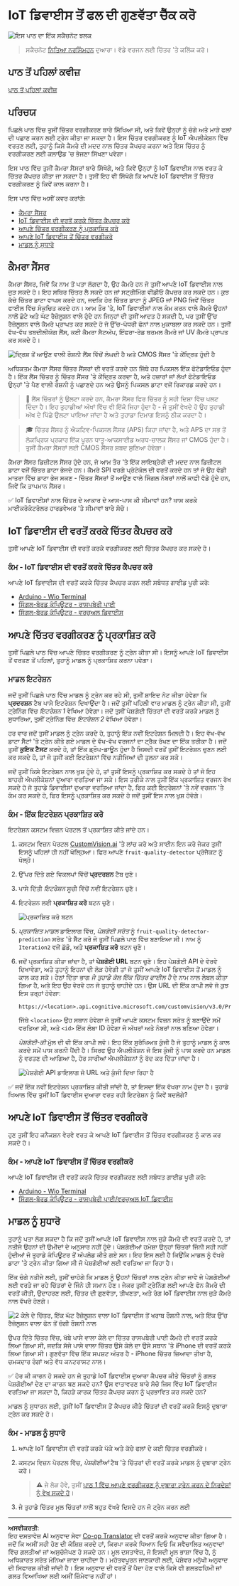 <!--
CO_OP_TRANSLATOR_METADATA:
{
  "original_hash": "557f4ee96b752e0651d2e6e74aa6bd14",
  "translation_date": "2025-08-27T10:18:38+00:00",
  "source_file": "4-manufacturing/lessons/2-check-fruit-from-device/README.md",
  "language_code": "pa"
}
-->
# IoT ਡਿਵਾਈਸ ਤੋਂ ਫਲ ਦੀ ਗੁਣਵੱਤਾ ਚੈੱਕ ਕਰੋ

![ਇਸ ਪਾਠ ਦਾ ਇੱਕ ਸਕੈਚਨੋਟ ਝਲਕ](../../../../../translated_images/lesson-16.215daf18b00631fbdfd64c6fc2dc6044dff5d544288825d8076f9fb83d964c23.pa.jpg)

> ਸਕੈਚਨੋਟ [ਨਿਤਿਆ ਨਰਸਿੰਮਹਨ](https://github.com/nitya) ਦੁਆਰਾ। ਵੱਡੇ ਵਰਜਨ ਲਈ ਚਿੱਤਰ 'ਤੇ ਕਲਿੱਕ ਕਰੋ।

## ਪਾਠ ਤੋਂ ਪਹਿਲਾਂ ਕਵੀਜ਼

[ਪਾਠ ਤੋਂ ਪਹਿਲਾਂ ਕਵੀਜ਼](https://black-meadow-040d15503.1.azurestaticapps.net/quiz/31)

## ਪਰਿਚਯ

ਪਿਛਲੇ ਪਾਠ ਵਿੱਚ ਤੁਸੀਂ ਚਿੱਤਰ ਵਰਗੀਕਰਣ ਬਾਰੇ ਸਿੱਖਿਆ ਸੀ, ਅਤੇ ਕਿਵੇਂ ਉਨ੍ਹਾਂ ਨੂੰ ਚੰਗੇ ਅਤੇ ਮਾੜੇ ਫਲਾਂ ਦੀ ਪਛਾਣ ਕਰਨ ਲਈ ਟ੍ਰੇਨ ਕੀਤਾ ਜਾ ਸਕਦਾ ਹੈ। ਇਸ ਚਿੱਤਰ ਵਰਗੀਕਰਣ ਨੂੰ IoT ਐਪਲੀਕੇਸ਼ਨ ਵਿੱਚ ਵਰਤਣ ਲਈ, ਤੁਹਾਨੂੰ ਕਿਸੇ ਕੈਮਰੇ ਦੀ ਮਦਦ ਨਾਲ ਚਿੱਤਰ ਕੈਪਚਰ ਕਰਨਾ ਅਤੇ ਇਸ ਚਿੱਤਰ ਨੂੰ ਵਰਗੀਕਰਣ ਲਈ ਕਲਾਉਡ 'ਚ ਭੇਜਣਾ ਸਿੱਖਣਾ ਪਵੇਗਾ।

ਇਸ ਪਾਠ ਵਿੱਚ ਤੁਸੀਂ ਕੈਮਰਾ ਸੈਂਸਰਾਂ ਬਾਰੇ ਸਿੱਖੋਗੇ, ਅਤੇ ਕਿਵੇਂ ਉਨ੍ਹਾਂ ਨੂੰ IoT ਡਿਵਾਈਸ ਨਾਲ ਵਰਤ ਕੇ ਚਿੱਤਰ ਕੈਪਚਰ ਕੀਤਾ ਜਾ ਸਕਦਾ ਹੈ। ਤੁਸੀਂ ਇਹ ਵੀ ਸਿੱਖੋਗੇ ਕਿ ਆਪਣੇ IoT ਡਿਵਾਈਸ ਤੋਂ ਚਿੱਤਰ ਵਰਗੀਕਰਣ ਨੂੰ ਕਿਵੇਂ ਕਾਲ ਕਰਨਾ ਹੈ।

ਇਸ ਪਾਠ ਵਿੱਚ ਅਸੀਂ ਕਵਰ ਕਰਾਂਗੇ:

* [ਕੈਮਰਾ ਸੈਂਸਰ](../../../../../4-manufacturing/lessons/2-check-fruit-from-device)
* [IoT ਡਿਵਾਈਸ ਦੀ ਵਰਤੋਂ ਕਰਕੇ ਚਿੱਤਰ ਕੈਪਚਰ ਕਰੋ](../../../../../4-manufacturing/lessons/2-check-fruit-from-device)
* [ਆਪਣੇ ਚਿੱਤਰ ਵਰਗੀਕਰਣ ਨੂੰ ਪ੍ਰਕਾਸ਼ਿਤ ਕਰੋ](../../../../../4-manufacturing/lessons/2-check-fruit-from-device)
* [ਆਪਣੇ IoT ਡਿਵਾਈਸ ਤੋਂ ਚਿੱਤਰ ਵਰਗੀਕਰੋ](../../../../../4-manufacturing/lessons/2-check-fruit-from-device)
* [ਮਾਡਲ ਨੂੰ ਸੁਧਾਰੋ](../../../../../4-manufacturing/lessons/2-check-fruit-from-device)

## ਕੈਮਰਾ ਸੈਂਸਰ

ਕੈਮਰਾ ਸੈਂਸਰ, ਜਿਵੇਂ ਕਿ ਨਾਮ ਤੋਂ ਪਤਾ ਲੱਗਦਾ ਹੈ, ਉਹ ਕੈਮਰੇ ਹਨ ਜੋ ਤੁਸੀਂ ਆਪਣੇ IoT ਡਿਵਾਈਸ ਨਾਲ ਜੁੜ ਸਕਦੇ ਹੋ। ਇਹ ਸਥਿਰ ਚਿੱਤਰ ਲੈ ਸਕਦੇ ਹਨ ਜਾਂ ਸਟ੍ਰੀਮਿੰਗ ਵੀਡੀਓ ਕੈਪਚਰ ਕਰ ਸਕਦੇ ਹਨ। ਕੁਝ ਕੱਚੇ ਚਿੱਤਰ ਡਾਟਾ ਵਾਪਸ ਕਰਦੇ ਹਨ, ਜਦਕਿ ਹੋਰ ਚਿੱਤਰ ਡਾਟਾ ਨੂੰ JPEG ਜਾਂ PNG ਜਿਵੇਂ ਚਿੱਤਰ ਫਾਈਲ ਵਿੱਚ ਸੰਕੁਚਿਤ ਕਰਦੇ ਹਨ। ਆਮ ਤੌਰ 'ਤੇ, IoT ਡਿਵਾਈਸਾਂ ਨਾਲ ਕੰਮ ਕਰਨ ਵਾਲੇ ਕੈਮਰੇ ਉਹਨਾਂ ਨਾਲੋਂ ਛੋਟੇ ਅਤੇ ਘੱਟ ਰੈਜ਼ੋਲੂਸ਼ਨ ਵਾਲੇ ਹੁੰਦੇ ਹਨ ਜਿਨ੍ਹਾਂ ਦੀ ਤੁਸੀਂ ਆਦਤ ਹੋ ਸਕਦੀ ਹੈ, ਪਰ ਤੁਸੀਂ ਉੱਚ ਰੈਜ਼ੋਲੂਸ਼ਨ ਵਾਲੇ ਕੈਮਰੇ ਪ੍ਰਾਪਤ ਕਰ ਸਕਦੇ ਹੋ ਜੋ ਉੱਚ-ਪੱਧਰੀ ਫੋਨਾਂ ਨਾਲ ਮੁਕਾਬਲਾ ਕਰ ਸਕਦੇ ਹਨ। ਤੁਸੀਂ ਵੱਖ-ਵੱਖ ਤਬਦੀਲੀਯੋਗ ਲੈਂਸ, ਕਈ ਕੈਮਰਾ ਸੈਟਅੱਪ, ਇੰਫਰਾ-ਰੇਡ ਥਰਮਲ ਕੈਮਰੇ ਜਾਂ UV ਕੈਮਰੇ ਪ੍ਰਾਪਤ ਕਰ ਸਕਦੇ ਹੋ।

![ਦ੍ਰਿਸ਼ ਤੋਂ ਆਉਣ ਵਾਲੀ ਰੌਸ਼ਨੀ ਲੈਂਸ ਵਿੱਚੋਂ ਲੰਘਦੀ ਹੈ ਅਤੇ CMOS ਸੈਂਸਰ 'ਤੇ ਕੇਂਦ੍ਰਿਤ ਹੁੰਦੀ ਹੈ](../../../../../translated_images/cmos-sensor.75f9cd74decb137149a4c9ea825251a4549497d67c0ae2776159e6102bb53aa9.pa.png)

ਅਧਿਕਤਮ ਕੈਮਰਾ ਸੈਂਸਰ ਚਿੱਤਰ ਸੈਂਸਰਾਂ ਦੀ ਵਰਤੋਂ ਕਰਦੇ ਹਨ ਜਿੱਥੇ ਹਰ ਪਿਕਸਲ ਇੱਕ ਫੋਟੋਡਾਇਓਡ ਹੁੰਦਾ ਹੈ। ਇੱਕ ਲੈਂਸ ਚਿੱਤਰ ਨੂੰ ਚਿੱਤਰ ਸੈਂਸਰ 'ਤੇ ਕੇਂਦ੍ਰਿਤ ਕਰਦਾ ਹੈ, ਅਤੇ ਹਜ਼ਾਰਾਂ ਜਾਂ ਲੱਖਾਂ ਫੋਟੋਡਾਇਓਡ ਉਨ੍ਹਾਂ 'ਤੇ ਪੈਣ ਵਾਲੀ ਰੌਸ਼ਨੀ ਨੂੰ ਪਛਾਣਦੇ ਹਨ ਅਤੇ ਉਸਨੂੰ ਪਿਕਸਲ ਡਾਟਾ ਵਜੋਂ ਰਿਕਾਰਡ ਕਰਦੇ ਹਨ।

> 💁 ਲੈਂਸ ਚਿੱਤਰਾਂ ਨੂੰ ਉਲਟਾ ਕਰਦੇ ਹਨ, ਕੈਮਰਾ ਸੈਂਸਰ ਫਿਰ ਚਿੱਤਰ ਨੂੰ ਸਹੀ ਦਿਸ਼ਾ ਵਿੱਚ ਪਲਟ ਦਿੰਦਾ ਹੈ। ਇਹ ਤੁਹਾਡੀਆਂ ਅੱਖਾਂ ਵਿੱਚ ਵੀ ਇੱਕੋ ਜਿਹਾ ਹੁੰਦਾ ਹੈ - ਜੋ ਤੁਸੀਂ ਵੇਖਦੇ ਹੋ ਉਹ ਤੁਹਾਡੀ ਅੱਖ ਦੇ ਪਿੱਛੇ ਉਲਟਾ ਪਾਇਆ ਜਾਂਦਾ ਹੈ ਅਤੇ ਤੁਹਾਡਾ ਦਿਮਾਗ ਇਸਨੂੰ ਠੀਕ ਕਰਦਾ ਹੈ।

> 🎓 ਚਿੱਤਰ ਸੈਂਸਰ ਨੂੰ ਐਕਟਿਵ-ਪਿਕਸਲ ਸੈਂਸਰ (APS) ਕਿਹਾ ਜਾਂਦਾ ਹੈ, ਅਤੇ APS ਦਾ ਸਭ ਤੋਂ ਲੋਕਪ੍ਰਿਯ ਪ੍ਰਕਾਰ ਇੱਕ ਪੂਰਨ ਧਾਤੂ-ਆਕਸਾਈਡ ਅਰਧ-ਚਾਲਕ ਸੈਂਸਰ ਜਾਂ CMOS ਹੁੰਦਾ ਹੈ। ਤੁਸੀਂ ਕੈਮਰਾ ਸੈਂਸਰਾਂ ਲਈ CMOS ਸੈਂਸਰ ਸ਼ਬਦ ਸੁਣਿਆ ਹੋਵੇਗਾ।

ਕੈਮਰਾ ਸੈਂਸਰ ਡਿਜ਼ੀਟਲ ਸੈਂਸਰ ਹੁੰਦੇ ਹਨ, ਜੋ ਆਮ ਤੌਰ 'ਤੇ ਇੱਕ ਲਾਇਬ੍ਰੇਰੀ ਦੀ ਮਦਦ ਨਾਲ ਡਿਜ਼ੀਟਲ ਡਾਟਾ ਵਜੋਂ ਚਿੱਤਰ ਡਾਟਾ ਭੇਜਦੇ ਹਨ। ਕੈਮਰੇ SPI ਵਰਗੇ ਪ੍ਰੋਟੋਕੋਲ ਦੀ ਵਰਤੋਂ ਕਰਦੇ ਹਨ ਤਾਂ ਜੋ ਉਹ ਵੱਡੀ ਮਾਤਰਾ ਵਿੱਚ ਡਾਟਾ ਭੇਜ ਸਕਣ - ਚਿੱਤਰ ਸੈਂਸਰਾਂ ਤੋਂ ਆਉਣ ਵਾਲੇ ਸਿੰਗਲ ਨੰਬਰਾਂ ਨਾਲੋਂ ਕਾਫ਼ੀ ਵੱਡੇ ਹੁੰਦੇ ਹਨ, ਜਿਵੇਂ ਕਿ ਤਾਪਮਾਨ ਸੈਂਸਰ।

✅ IoT ਡਿਵਾਈਸਾਂ ਨਾਲ ਚਿੱਤਰ ਦੇ ਆਕਾਰ ਦੇ ਆਸ-ਪਾਸ ਕੀ ਸੀਮਾਵਾਂ ਹਨ? ਖਾਸ ਕਰਕੇ ਮਾਈਕਰੋਕੰਟਰੋਲਰ ਹਾਰਡਵੇਅਰ 'ਤੇ ਸੀਮਾਵਾਂ ਬਾਰੇ ਸੋਚੋ।

## IoT ਡਿਵਾਈਸ ਦੀ ਵਰਤੋਂ ਕਰਕੇ ਚਿੱਤਰ ਕੈਪਚਰ ਕਰੋ

ਤੁਸੀਂ ਆਪਣੇ IoT ਡਿਵਾਈਸ ਦੀ ਵਰਤੋਂ ਕਰਕੇ ਵਰਗੀਕਰਣ ਲਈ ਚਿੱਤਰ ਕੈਪਚਰ ਕਰ ਸਕਦੇ ਹੋ।

### ਕੰਮ - IoT ਡਿਵਾਈਸ ਦੀ ਵਰਤੋਂ ਕਰਕੇ ਚਿੱਤਰ ਕੈਪਚਰ ਕਰੋ

ਆਪਣੇ IoT ਡਿਵਾਈਸ ਦੀ ਵਰਤੋਂ ਕਰਕੇ ਚਿੱਤਰ ਕੈਪਚਰ ਕਰਨ ਲਈ ਸਬੰਧਤ ਗਾਈਡ ਪੂਰੀ ਕਰੋ:

* [Arduino - Wio Terminal](wio-terminal-camera.md)
* [ਸਿੰਗਲ-ਬੋਰਡ ਕੰਪਿਊਟਰ - ਰਾਸਪਬੇਰੀ ਪਾਈ](pi-camera.md)
* [ਸਿੰਗਲ-ਬੋਰਡ ਕੰਪਿਊਟਰ - ਵਰਚੁਅਲ ਡਿਵਾਈਸ](virtual-device-camera.md)

## ਆਪਣੇ ਚਿੱਤਰ ਵਰਗੀਕਰਣ ਨੂੰ ਪ੍ਰਕਾਸ਼ਿਤ ਕਰੋ

ਤੁਸੀਂ ਪਿਛਲੇ ਪਾਠ ਵਿੱਚ ਆਪਣੇ ਚਿੱਤਰ ਵਰਗੀਕਰਣ ਨੂੰ ਟ੍ਰੇਨ ਕੀਤਾ ਸੀ। ਇਸਨੂੰ ਆਪਣੇ IoT ਡਿਵਾਈਸ ਤੋਂ ਵਰਤਣ ਤੋਂ ਪਹਿਲਾਂ, ਤੁਹਾਨੂੰ ਮਾਡਲ ਨੂੰ ਪ੍ਰਕਾਸ਼ਿਤ ਕਰਨਾ ਪਵੇਗਾ।

### ਮਾਡਲ ਇਟਰੇਸ਼ਨ

ਜਦੋਂ ਤੁਸੀਂ ਪਿਛਲੇ ਪਾਠ ਵਿੱਚ ਮਾਡਲ ਨੂੰ ਟ੍ਰੇਨ ਕਰ ਰਹੇ ਸੀ, ਤੁਸੀਂ ਸ਼ਾਇਦ ਨੋਟ ਕੀਤਾ ਹੋਵੇਗਾ ਕਿ **ਪ੍ਰਦਰਸ਼ਨ** ਟੈਬ ਪਾਸੇ ਇਟਰੇਸ਼ਨ ਦਿਖਾਉਂਦਾ ਹੈ। ਜਦੋਂ ਤੁਸੀਂ ਪਹਿਲੀ ਵਾਰ ਮਾਡਲ ਨੂੰ ਟ੍ਰੇਨ ਕੀਤਾ ਸੀ, ਤੁਸੀਂ ਟ੍ਰੇਨਿੰਗ ਵਿੱਚ *ਇਟਰੇਸ਼ਨ 1* ਵੇਖਿਆ ਹੋਵੇਗਾ। ਜਦੋਂ ਤੁਸੀਂ ਪੇਸ਼ਗੋਈ ਚਿੱਤਰਾਂ ਦੀ ਵਰਤੋਂ ਕਰਕੇ ਮਾਡਲ ਨੂੰ ਸੁਧਾਰਿਆ, ਤੁਸੀਂ ਟ੍ਰੇਨਿੰਗ ਵਿੱਚ *ਇਟਰੇਸ਼ਨ 2* ਵੇਖਿਆ ਹੋਵੇਗਾ।

ਹਰ ਵਾਰ ਜਦੋਂ ਤੁਸੀਂ ਮਾਡਲ ਨੂੰ ਟ੍ਰੇਨ ਕਰਦੇ ਹੋ, ਤੁਹਾਨੂੰ ਇੱਕ ਨਵੀਂ ਇਟਰੇਸ਼ਨ ਮਿਲਦੀ ਹੈ। ਇਹ ਵੱਖ-ਵੱਖ ਡਾਟਾ ਸੈੱਟਾਂ 'ਤੇ ਟ੍ਰੇਨ ਕੀਤੇ ਗਏ ਮਾਡਲ ਦੇ ਵੱਖ-ਵੱਖ ਵਰਜਨਾਂ ਦਾ ਟ੍ਰੈਕ ਰੱਖਣ ਦਾ ਇੱਕ ਤਰੀਕਾ ਹੈ। ਜਦੋਂ ਤੁਸੀਂ **ਕੁਇਕ ਟੈਸਟ** ਕਰਦੇ ਹੋ, ਤਾਂ ਇੱਕ ਡ੍ਰੌਪ-ਡਾਊਨ ਹੁੰਦਾ ਹੈ ਜਿਸਦੀ ਵਰਤੋਂ ਤੁਸੀਂ ਇਟਰੇਸ਼ਨ ਚੁਣਨ ਲਈ ਕਰ ਸਕਦੇ ਹੋ, ਤਾਂ ਜੋ ਤੁਸੀਂ ਕਈ ਇਟਰੇਸ਼ਨਾਂ ਵਿੱਚ ਨਤੀਜਿਆਂ ਦੀ ਤੁਲਨਾ ਕਰ ਸਕੋ।

ਜਦੋਂ ਤੁਸੀਂ ਕਿਸੇ ਇਟਰੇਸ਼ਨ ਨਾਲ ਖੁਸ਼ ਹੁੰਦੇ ਹੋ, ਤਾਂ ਤੁਸੀਂ ਇਸਨੂੰ ਪ੍ਰਕਾਸ਼ਿਤ ਕਰ ਸਕਦੇ ਹੋ ਤਾਂ ਜੋ ਇਹ ਬਾਹਰੀ ਐਪਲੀਕੇਸ਼ਨਾਂ ਦੁਆਰਾ ਵਰਤਿਆ ਜਾ ਸਕੇ। ਇਸ ਤਰੀਕੇ ਨਾਲ ਤੁਸੀਂ ਇੱਕ ਪ੍ਰਕਾਸ਼ਿਤ ਵਰਜਨ ਰੱਖ ਸਕਦੇ ਹੋ ਜੋ ਤੁਹਾਡੇ ਡਿਵਾਈਸਾਂ ਦੁਆਰਾ ਵਰਤਿਆ ਜਾਂਦਾ ਹੈ, ਫਿਰ ਕਈ ਇਟਰੇਸ਼ਨਾਂ 'ਤੇ ਨਵੇਂ ਵਰਜਨ 'ਤੇ ਕੰਮ ਕਰ ਸਕਦੇ ਹੋ, ਫਿਰ ਇਸਨੂੰ ਪ੍ਰਕਾਸ਼ਿਤ ਕਰ ਸਕਦੇ ਹੋ ਜਦੋਂ ਤੁਸੀਂ ਇਸ ਨਾਲ ਖੁਸ਼ ਹੋਵੋਗੇ।

### ਕੰਮ - ਇੱਕ ਇਟਰੇਸ਼ਨ ਪ੍ਰਕਾਸ਼ਿਤ ਕਰੋ

ਇਟਰੇਸ਼ਨ ਕਸਟਮ ਵਿਜ਼ਨ ਪੋਰਟਲ ਤੋਂ ਪ੍ਰਕਾਸ਼ਿਤ ਕੀਤੇ ਜਾਂਦੇ ਹਨ।

1. ਕਸਟਮ ਵਿਜ਼ਨ ਪੋਰਟਲ [CustomVision.ai](https://customvision.ai) 'ਤੇ ਲਾਂਚ ਕਰੋ ਅਤੇ ਸਾਈਨ ਇਨ ਕਰੋ ਜੇਕਰ ਤੁਸੀਂ ਇਸਨੂੰ ਪਹਿਲਾਂ ਹੀ ਨਹੀਂ ਖੋਲ੍ਹਿਆ। ਫਿਰ ਆਪਣੇ `fruit-quality-detector` ਪ੍ਰੋਜੈਕਟ ਨੂੰ ਖੋਲ੍ਹੋ।

1. ਉੱਪਰ ਦਿੱਤੇ ਗਏ ਵਿਕਲਪਾਂ ਵਿੱਚੋਂ **ਪ੍ਰਦਰਸ਼ਨ** ਟੈਬ ਚੁਣੋ।

1. ਪਾਸੇ ਦਿੱਤੀ *ਇਟਰੇਸ਼ਨ* ਸੂਚੀ ਵਿੱਚੋਂ ਨਵੀਂ ਇਟਰੇਸ਼ਨ ਚੁਣੋ।

1. ਇਟਰੇਸ਼ਨ ਲਈ **ਪ੍ਰਕਾਸ਼ਿਤ ਕਰੋ** ਬਟਨ ਚੁਣੋ।

    ![ਪ੍ਰਕਾਸ਼ਿਤ ਕਰੋ ਬਟਨ](../../../../../translated_images/custom-vision-publish-button.b7174e1977b0c33b8b72d4e5b1326c779e0af196f3849d09985ee2d7d5493a39.pa.png)

1. *ਪ੍ਰਕਾਸ਼ਿਤ ਮਾਡਲ* ਡਾਇਲਾਗ ਵਿੱਚ, *ਪੇਸ਼ਗੋਈ ਸਰੋਤ* ਨੂੰ `fruit-quality-detector-prediction` ਸਰੋਤ 'ਤੇ ਸੈੱਟ ਕਰੋ ਜੋ ਤੁਸੀਂ ਪਿਛਲੇ ਪਾਠ ਵਿੱਚ ਬਣਾਇਆ ਸੀ। ਨਾਮ ਨੂੰ `Iteration2` ਵਜੋਂ ਛੱਡੋ, ਅਤੇ **ਪ੍ਰਕਾਸ਼ਿਤ ਕਰੋ** ਬਟਨ ਚੁਣੋ।

1. ਜਦੋਂ ਪ੍ਰਕਾਸ਼ਿਤ ਕੀਤਾ ਜਾਂਦਾ ਹੈ, ਤਾਂ **ਪੇਸ਼ਗੋਈ URL** ਬਟਨ ਚੁਣੋ। ਇਹ ਪੇਸ਼ਗੋਈ API ਦੇ ਵੇਰਵੇ ਦਿਖਾਵੇਗਾ, ਅਤੇ ਤੁਹਾਨੂੰ ਇਹਨਾਂ ਦੀ ਲੋੜ ਹੋਵੇਗੀ ਤਾਂ ਜੋ ਤੁਸੀਂ ਆਪਣੇ IoT ਡਿਵਾਈਸ ਤੋਂ ਮਾਡਲ ਨੂੰ ਕਾਲ ਕਰ ਸਕੋ। ਹੇਠਾਂ ਦਿੱਤਾ ਭਾਗ *ਜੇ ਤੁਹਾਡੇ ਕੋਲ ਇੱਕ ਚਿੱਤਰ ਫਾਈਲ ਹੈ* ਦੇ ਨਾਮ ਨਾਲ ਲੇਬਲ ਕੀਤਾ ਗਿਆ ਹੈ, ਅਤੇ ਇਹ ਉਹ ਵੇਰਵੇ ਹਨ ਜੋ ਤੁਹਾਨੂੰ ਚਾਹੀਦੇ ਹਨ। ਉਸ URL ਦੀ ਇੱਕ ਕਾਪੀ ਲਵੋ ਜੋ ਕੁਝ ਇਸ ਤਰ੍ਹਾਂ ਹੋਵੇਗਾ:

    ```output
    https://<location>.api.cognitive.microsoft.com/customvision/v3.0/Prediction/<id>/classify/iterations/Iteration2/image
    ```

    ਜਿੱਥੇ `<location>` ਉਹ ਸਥਾਨ ਹੋਵੇਗਾ ਜੋ ਤੁਸੀਂ ਆਪਣੇ ਕਸਟਮ ਵਿਜ਼ਨ ਸਰੋਤ ਨੂੰ ਬਣਾਉਂਦੇ ਸਮੇਂ ਵਰਤਿਆ ਸੀ, ਅਤੇ `<id>` ਇੱਕ ਲੰਬਾ ID ਹੋਵੇਗਾ ਜੋ ਅੱਖਰਾਂ ਅਤੇ ਨੰਬਰਾਂ ਨਾਲ ਬਣਿਆ ਹੋਵੇਗਾ।

    *ਪੇਸ਼ਗੋਈ-ਕੀ* ਮੁੱਲ ਦੀ ਵੀ ਇੱਕ ਕਾਪੀ ਲਵੋ। ਇਹ ਇੱਕ ਸੁਰੱਖਿਅਤ ਕੁੰਜੀ ਹੈ ਜੋ ਤੁਹਾਨੂੰ ਮਾਡਲ ਨੂੰ ਕਾਲ ਕਰਦੇ ਸਮੇਂ ਪਾਸ ਕਰਨੀ ਪੈਂਦੀ ਹੈ। ਸਿਰਫ ਉਹ ਐਪਲੀਕੇਸ਼ਨ ਜੋ ਇਸ ਕੁੰਜੀ ਨੂੰ ਪਾਸ ਕਰਦੇ ਹਨ ਮਾਡਲ ਨੂੰ ਵਰਤਣ ਦੀ ਆਗਿਆ ਹੈ, ਹੋਰ ਸਾਰੀਆਂ ਐਪਲੀਕੇਸ਼ਨਾਂ ਨੂੰ ਰੱਦ ਕਰ ਦਿੱਤਾ ਜਾਂਦਾ ਹੈ।

    ![ਪੇਸ਼ਗੋਈ API ਡਾਇਲਾਗ ਜੋ URL ਅਤੇ ਕੁੰਜੀ ਦਿਖਾ ਰਿਹਾ ਹੈ](../../../../../translated_images/custom-vision-prediction-key-endpoint.30c569ffd0338864f319911f052d5e9b8c5066cb0800a26dd6f7ff5713130ad8.pa.png)

✅ ਜਦੋਂ ਇੱਕ ਨਵੀਂ ਇਟਰੇਸ਼ਨ ਪ੍ਰਕਾਸ਼ਿਤ ਕੀਤੀ ਜਾਂਦੀ ਹੈ, ਤਾਂ ਇਸਦਾ ਇੱਕ ਵੱਖਰਾ ਨਾਮ ਹੁੰਦਾ ਹੈ। ਤੁਹਾਡੇ ਖਿਆਲ ਵਿੱਚ ਤੁਸੀਂ IoT ਡਿਵਾਈਸ ਦੁਆਰਾ ਵਰਤ ਰਹੀ ਇਟਰੇਸ਼ਨ ਨੂੰ ਕਿਵੇਂ ਬਦਲੋਗੇ?

## ਆਪਣੇ IoT ਡਿਵਾਈਸ ਤੋਂ ਚਿੱਤਰ ਵਰਗੀਕਰੋ

ਹੁਣ ਤੁਸੀਂ ਇਹ ਕਨੈਕਸ਼ਨ ਵੇਰਵੇ ਵਰਤ ਕੇ ਆਪਣੇ IoT ਡਿਵਾਈਸ ਤੋਂ ਚਿੱਤਰ ਵਰਗੀਕਰਣ ਨੂੰ ਕਾਲ ਕਰ ਸਕਦੇ ਹੋ।

### ਕੰਮ - ਆਪਣੇ IoT ਡਿਵਾਈਸ ਤੋਂ ਚਿੱਤਰ ਵਰਗੀਕਰੋ

ਆਪਣੇ IoT ਡਿਵਾਈਸ ਦੀ ਵਰਤੋਂ ਕਰਕੇ ਚਿੱਤਰ ਵਰਗੀਕਰਣ ਲਈ ਸਬੰਧਤ ਗਾਈਡ ਪੂਰੀ ਕਰੋ:

* [Arduino - Wio Terminal](wio-terminal-classify-image.md)
* [ਸਿੰਗਲ-ਬੋਰਡ ਕੰਪਿਊਟਰ - ਰਾਸਪਬੇਰੀ ਪਾਈ/ਵਰਚੁਅਲ IoT ਡਿਵਾਈਸ](single-board-computer-classify-image.md)

## ਮਾਡਲ ਨੂੰ ਸੁਧਾਰੋ

ਤੁਹਾਨੂੰ ਪਤਾ ਲੱਗ ਸਕਦਾ ਹੈ ਕਿ ਜਦੋਂ ਤੁਸੀਂ ਆਪਣੇ IoT ਡਿਵਾਈਸ ਨਾਲ ਜੁੜੇ ਕੈਮਰੇ ਦੀ ਵਰਤੋਂ ਕਰਦੇ ਹੋ, ਤਾਂ ਨਤੀਜੇ ਉਹਨਾਂ ਦੀ ਉਮੀਦਾਂ ਦੇ ਅਨੁਸਾਰ ਨਹੀਂ ਹੁੰਦੇ। ਪੇਸ਼ਗੋਈਆਂ ਹਮੇਸ਼ਾ ਉਨ੍ਹਾਂ ਚਿੱਤਰਾਂ ਜਿੰਨੀ ਸਹੀ ਨਹੀਂ ਹੁੰਦੀਆਂ ਜੋ ਤੁਹਾਡੇ ਕੰਪਿਊਟਰ ਤੋਂ ਅੱਪਲੋਡ ਕੀਤੇ ਗਏ ਸਨ। ਇਹ ਇਸ ਲਈ ਹੈ ਕਿਉਂਕਿ ਮਾਡਲ ਨੂੰ ਵੱਖਰੇ ਡਾਟਾ 'ਤੇ ਟ੍ਰੇਨ ਕੀਤਾ ਗਿਆ ਸੀ ਜੋ ਪੇਸ਼ਗੋਈਆਂ ਲਈ ਵਰਤਿਆ ਜਾ ਰਿਹਾ ਹੈ।

ਇੱਕ ਚੰਗੇ ਨਤੀਜੇ ਲਈ, ਤੁਸੀਂ ਚਾਹੋਗੇ ਕਿ ਮਾਡਲ ਨੂੰ ਉਹਨਾਂ ਚਿੱਤਰਾਂ ਨਾਲ ਟ੍ਰੇਨ ਕੀਤਾ ਜਾਵੇ ਜੋ ਪੇਸ਼ਗੋਈਆਂ ਲਈ ਵਰਤੇ ਜਾ ਰਹੇ ਚਿੱਤਰਾਂ ਦੇ ਜਿੰਨੇ ਹੀ ਸਮਾਨ ਹੋਣ। ਜੇਕਰ ਤੁਸੀਂ ਟ੍ਰੇਨਿੰਗ ਲਈ ਆਪਣੇ ਫੋਨ ਕੈਮਰੇ ਦੀ ਵਰਤੋਂ ਕੀਤੀ, ਉਦਾਹਰਣ ਲਈ, ਚਿੱਤਰ ਦੀ ਗੁਣਵੱਤਾ, ਤੀਖਣਤਾ, ਅਤੇ ਰੰਗ IoT ਡਿਵਾਈਸ ਨਾਲ ਜੁੜੇ ਕੈਮਰੇ ਨਾਲ ਵੱਖਰੇ ਹੋਣਗੇ।

![2 ਕੇਲੇ ਦੇ ਚਿੱਤਰ, ਇੱਕ ਘੱਟ ਰੈਜ਼ੋਲੂਸ਼ਨ ਵਾਲਾ IoT ਡਿਵਾਈਸ ਤੋਂ ਖਰਾਬ ਰੌਸ਼ਨੀ ਨਾਲ, ਅਤੇ ਇੱਕ ਉੱਚ ਰੈਜ਼ੋਲੂਸ਼ਨ ਵਾਲਾ ਫੋਨ ਤੋਂ ਚੰਗੀ ਰੌਸ਼ਨੀ ਨਾਲ](../../../../../translated_images/banana-picture-compare.174df164dc326a42cf7fb051a7497e6113c620e91552d92ca914220305d47d9a.pa.png)

ਉਪਰ ਦਿੱਤੇ ਚਿੱਤਰ ਵਿੱਚ, ਖੱਬੇ ਪਾਸੇ ਵਾਲਾ ਕੇਲੇ ਦਾ ਚਿੱਤਰ ਰਾਸਪਬੇਰੀ ਪਾਈ ਕੈਮਰੇ ਦੀ ਵਰਤੋਂ ਕਰਕੇ ਲਿਆ ਗਿਆ ਸੀ, ਜਦਕਿ ਸੱਜੇ ਪਾਸੇ ਵਾਲਾ ਚਿੱਤਰ ਉਸੇ ਕੇਲੇ ਦਾ ਉਸੇ ਸਥਾਨ 'ਤੇ iPhone ਦੀ ਵਰਤੋਂ ਕਰਕੇ ਲਿਆ ਗਿਆ ਸੀ। ਗੁਣਵੱਤਾ ਵਿੱਚ ਇੱਕ ਸਪਸ਼ਟ ਅੰਤਰ ਹੈ - iPhone ਚਿੱਤਰ ਜ਼ਿਆਦਾ ਤੀਖਾ ਹੈ, ਚਮਕਦਾਰ ਰੰਗਾਂ ਅਤੇ ਵੱਧ ਕਨਟਰਾਸਟ ਨਾਲ।

✅ ਹੋਰ ਕੀ ਕਾਰਨ ਹੋ ਸਕਦੇ ਹਨ ਜੋ ਤੁਹਾਡੇ IoT ਡਿਵਾਈਸ ਦੁਆਰਾ ਕੈਪਚਰ ਕੀਤੇ ਚਿੱਤਰਾਂ ਨੂੰ ਗਲਤ ਪੇਸ਼ਗੋਈਆਂ ਦੇਣ ਦਾ ਕਾਰਨ ਬਣ ਸਕਦੇ ਹਨ? ਉਸ ਵਾਤਾਵਰਣ ਬਾਰੇ ਸੋਚੋ ਜਿਸ ਵਿੱਚ IoT ਡਿਵਾਈਸ ਵਰਤਿਆ ਜਾ ਸਕਦਾ ਹੈ, ਕਿਹੜੇ ਕਾਰਕ ਚਿੱਤਰ ਕੈਪਚਰ ਕਰਨ ਨੂੰ ਪ੍ਰਭਾਵਿਤ ਕਰ ਸਕਦੇ ਹਨ?

ਮਾਡਲ ਨੂੰ ਸੁਧਾਰਨ ਲਈ, ਤੁਸੀਂ IoT ਡਿਵਾਈਸ ਤੋਂ ਕੈਪਚਰ ਕੀਤੇ ਚਿੱਤਰਾਂ ਦੀ ਵਰਤੋਂ ਕਰਕੇ ਇਸਨੂੰ ਦੁਬਾਰਾ ਟ੍ਰੇਨ ਕਰ ਸਕਦੇ ਹੋ।

### ਕੰਮ - ਮਾਡਲ ਨੂੰ ਸੁਧਾਰੋ

1. ਆਪਣੇ IoT ਡਿਵਾਈਸ ਦੀ ਵਰਤੋਂ ਕਰਕੇ ਪੱਕੇ ਅਤੇ ਕੱਚੇ ਫਲਾਂ ਦੇ ਕਈ ਚਿੱਤਰ ਵਰਗੀਕਰੋ।

1. ਕਸਟਮ ਵਿਜ਼ਨ ਪੋਰਟਲ ਵਿੱਚ, *ਪੇਸ਼ਗੋਈਆਂ* ਟੈਬ 'ਤੇ ਚਿੱਤਰਾਂ ਦੀ ਵਰਤੋਂ ਕਰਕੇ ਮਾਡਲ ਨੂੰ ਦੁਬਾਰਾ ਟ੍ਰੇਨ ਕਰੋ।

    > ⚠️ ਜੇ ਲੋੜ ਹੋਵੇ, ਤੁਸੀਂ [ਪਾਠ 1 ਵਿੱਚ ਆਪਣੇ ਵਰਗੀਕਰਣ ਨੂੰ ਦੁਬਾਰਾ ਟ੍ਰੇਨ ਕਰਨ ਦੇ ਨਿਰਦੇਸ਼ਾਂ ਨੂੰ ਵੇਖ ਸਕਦੇ ਹੋ](../1-train-fruit-detector/README.md#retrain-your-image-classifier)।

1. ਜੇ ਤੁਹਾਡੇ ਚਿੱਤਰ ਮੂਲ ਚਿੱਤਰਾਂ ਨਾਲੋਂ ਬਹੁਤ ਵੱਖਰੇ ਦਿਸਦੇ ਹਨ ਜੋ ਟ੍ਰੇਨ ਕਰਨ ਲਈ

---

**ਅਸਵੀਕਰਤੀ**:  
ਇਹ ਦਸਤਾਵੇਜ਼ AI ਅਨੁਵਾਦ ਸੇਵਾ [Co-op Translator](https://github.com/Azure/co-op-translator) ਦੀ ਵਰਤੋਂ ਕਰਕੇ ਅਨੁਵਾਦ ਕੀਤਾ ਗਿਆ ਹੈ। ਜਦੋਂ ਕਿ ਅਸੀਂ ਸਹੀ ਹੋਣ ਦੀ ਕੋਸ਼ਿਸ਼ ਕਰਦੇ ਹਾਂ, ਕਿਰਪਾ ਕਰਕੇ ਧਿਆਨ ਦਿਓ ਕਿ ਸਵੈਚਾਲਿਤ ਅਨੁਵਾਦਾਂ ਵਿੱਚ ਗਲਤੀਆਂ ਜਾਂ ਅਸੁਚੱਜੇਪਣ ਹੋ ਸਕਦੇ ਹਨ। ਮੂਲ ਦਸਤਾਵੇਜ਼, ਜੋ ਇਸਦੀ ਮੂਲ ਭਾਸ਼ਾ ਵਿੱਚ ਹੈ, ਨੂੰ ਅਧਿਕਾਰਤ ਸਰੋਤ ਮੰਨਿਆ ਜਾਣਾ ਚਾਹੀਦਾ ਹੈ। ਮਹੱਤਵਪੂਰਨ ਜਾਣਕਾਰੀ ਲਈ, ਪੇਸ਼ੇਵਰ ਮਨੁੱਖੀ ਅਨੁਵਾਦ ਦੀ ਸਿਫਾਰਸ਼ ਕੀਤੀ ਜਾਂਦੀ ਹੈ। ਇਸ ਅਨੁਵਾਦ ਦੀ ਵਰਤੋਂ ਤੋਂ ਪੈਦਾ ਹੋਣ ਵਾਲੇ ਕਿਸੇ ਵੀ ਗਲਤਫਹਿਮੀ ਜਾਂ ਗਲਤ ਵਿਆਖਿਆ ਲਈ ਅਸੀਂ ਜ਼ਿੰਮੇਵਾਰ ਨਹੀਂ ਹਾਂ।